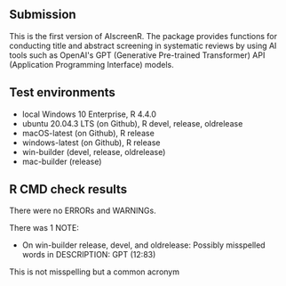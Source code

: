 ## Submission

This is the first version of AIscreenR. The package provides functions for conducting title and abstract
screening in systematic reviews by using AI tools such as OpenAI's GPT (Generative Pre-trained Transformer) API (Application Programming Interface) models.

## Test environments

* local Windows 10 Enterprise, R 4.4.0
* ubuntu 20.04.3 LTS (on Github), R devel, release, oldrelease
* macOS-latest (on Github), R release
* windows-latest (on Github), R release
* win-builder (devel, release, oldrelease)
* mac-builder (release)


## R CMD check results

There were no ERRORs and WARNINGs.

There was 1 NOTE:

 * On win-builder release, devel, and oldrelease:
  Possibly misspelled words in DESCRIPTION:
  GPT (12:83)
  
This is not misspelling but a common acronym 

  
